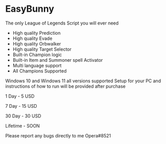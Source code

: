 # EasyBunny
The only League of Legends Script you will ever need



+ High quality Prediction
+ High quality Evade
+ High quality Orbwalker
+ High quality Target Selector
+ Built-in Champion logic
+ Built-in Item and Summoner spell Activator
+ Multi language support
+ All Champions Supported

Windows 10 and Windows 11 all versions supported
Setup for your PC and instructions of how to run will be provided after purchase

1 Day - 5 USD

7 Day - 15 USD

30 Day -  30 USD

Lifetime - SOON


Please report any bugs directly to me Opera#8521 
